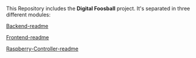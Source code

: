 This Repository includes the **Digital Foosball** project. It's separated in three different modules:

[Backend-readme](backend/readme.md)

[Frontend-readme](frontend/readme.md)

[Raspberry-Controller-readme](raspicontroller/readme.md)


